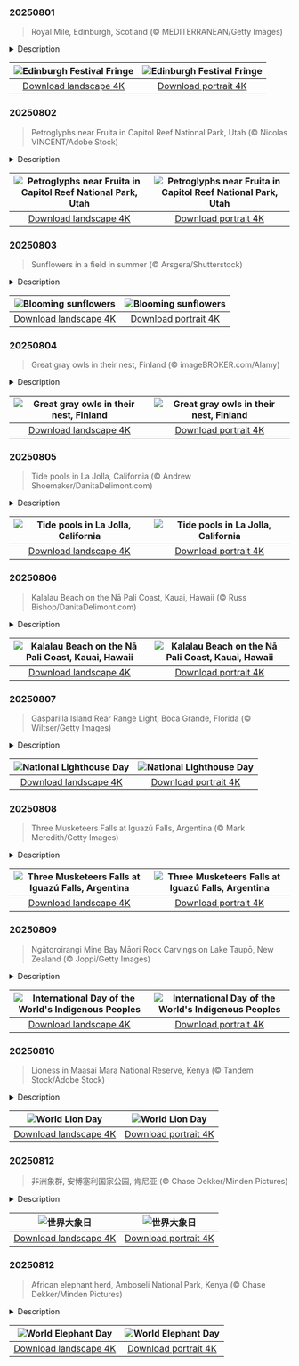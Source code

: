 

### 20250801

> Royal Mile, Edinburgh, Scotland (© MEDITERRANEAN/Getty Images)

<details>
<summary>Description</summary>

> Every August, Edinburgh stops being just a city and starts acting up—literally. From pub basements to park benches, stages appear in the strangest places, and shows pop up on quiet streets. Welcome to the Edinburgh Festival Fringe, or the Fringe. The story began in 1947, when eight theater groups turned up uninvited to the Edinburgh International Festival. They performed anyway. That spirit of rebellion stuck, and the Fringe was born.
> 
> Now it's the world's largest arts festival, with thousands of shows crammed into three action-packed weeks. Anyone can perform. If you have an idea and a venue, you're in. Even a shipping container counts—yes, that really happened. Comedy is the unofficial king of the festival, but there's also drama, dance, drag, musicals, magic, mime, spoken word, circus, and acts that defy all categories. One year, a man did an hour-long monologue from inside a fridge. Another year featured a full Shakespeare play in Klingon. Street performers flood the Royal Mile, pictured here, offering sneak peeks, juggling acts, and flyers.  The Edinburgh Festival Fringe is where experimental performances and high-end theater thrive. It has launched careers: think of artists like Phoebe Waller-Bridge and Eddie Izzard.
> 
> 

</details>

| ![Edinburgh Festival Fringe](https://cn.bing.com/th?id=OHR.EdinburghFringe_EN-US5923216873_UHD.jpg&pid=hp&w=400&h=224&rs=1&c=4) | ![Edinburgh Festival Fringe](https://cn.bing.com/th?id=OHR.EdinburghFringe_EN-US5923216873_1080x1920.jpg&pid=hp&w=155&h=315&rs=1&c=4) |
|:---------:|:---------:|
| [Download landscape 4K](https://cn.bing.com/th?id=OHR.EdinburghFringe_EN-US5923216873_UHD.jpg) | [Download portrait 4K](https://cn.bing.com/th?id=OHR.EdinburghFringe_EN-US5923216873_1080x1920.jpg) |

### 20250802

> Petroglyphs near Fruita in Capitol Reef National Park, Utah (© Nicolas VINCENT/Adobe Stock)

<details>
<summary>Description</summary>

> There's something timeless about Capitol Reef National Park—a place where red rock cliffs, winding canyons, and ancient stories come together under Utah's desert sky. Designated a national park in 1971, Capitol Reef invites reflection—not just on its vivid geology, but on the ancient narratives and cultural heritage etched into its landscape.
> 
> Long before visitors laced up hiking boots and hit the trails at Capitol Reef, the Fremont and Ancestral Puebloan peoples called this place home. Between 300 and 1300 CE, they lived in pit houses and natural rock shelters, weaving farming into their hunter-gatherer lifestyle. Their connection to the land was both spiritual and practical—and they left behind some of the park's most captivating features, including petroglyphs like those found in Fruita, featured in today's image. These rock panels showcase an ancient visual language, featuring human figures adorned with headdresses and jewelry. Alongside them are animals like bighorn sheep and lizards, as well as abstract shapes alluding to ceremonies, migrations, and celestial events. Together, they form a silent archive—a timeless record of the people who lived, moved, and made meaning in this extraordinary landscape.
> 
> 

</details>

| ![Petroglyphs near Fruita in Capitol Reef National Park, Utah](https://cn.bing.com/th?id=OHR.FruitaPetroglyphs_EN-US8712481828_UHD.jpg&pid=hp&w=400&h=224&rs=1&c=4) | ![Petroglyphs near Fruita in Capitol Reef National Park, Utah](https://cn.bing.com/th?id=OHR.FruitaPetroglyphs_EN-US8712481828_1080x1920.jpg&pid=hp&w=155&h=315&rs=1&c=4) |
|:---------:|:---------:|
| [Download landscape 4K](https://cn.bing.com/th?id=OHR.FruitaPetroglyphs_EN-US8712481828_UHD.jpg) | [Download portrait 4K](https://cn.bing.com/th?id=OHR.FruitaPetroglyphs_EN-US8712481828_1080x1920.jpg) |

### 20250803

> Sunflowers in a field in summer (© Arsgera/Shutterstock)

<details>
<summary>Description</summary>

> Bright and bold, sunflowers are loved by bees, birds, and just about everyone. The name of their genus, helianthus, comes from the Greek words for sun (helios) and flower (anthos). These annual plants are known for their large, daisy-like flowers and radiant charm. While sunflowers come in shades of red, orange, and maroon, it's the classic yellow blooms with brown centers that are the most common.
> 
> Beyond their good looks, sunflowers are grown for their tasty seeds, which are snacked on, pressed for cooking oil, or offered as a treat for birds. Their value isn't a modern discovery—Native Americans cultivated them thousands of years ago. Sunflowers were often planted alongside corn, beans, and squash as a symbolic 'fourth sister,' reflecting their importance long before they became garden icons. The earliest evidence of domestication in the United States comes from Tennessee and dates back to around 2300 BCE. That long-standing legacy continues today, as sunflowers remain a staple in fields and backyards.
> 
> 

</details>

| ![Blooming sunflowers](https://cn.bing.com/th?id=OHR.HappySunflower_EN-US8791544241_UHD.jpg&pid=hp&w=400&h=224&rs=1&c=4) | ![Blooming sunflowers](https://cn.bing.com/th?id=OHR.HappySunflower_EN-US8791544241_1080x1920.jpg&pid=hp&w=155&h=315&rs=1&c=4) |
|:---------:|:---------:|
| [Download landscape 4K](https://cn.bing.com/th?id=OHR.HappySunflower_EN-US8791544241_UHD.jpg) | [Download portrait 4K](https://cn.bing.com/th?id=OHR.HappySunflower_EN-US8791544241_1080x1920.jpg) |

### 20250804

> Great gray owls in their nest, Finland (© imageBROKER.com/Alamy)

<details>
<summary>Description</summary>

> Silent hunters of the night sky, owls are among the most intriguing creatures in the animal kingdom. Their ability to turn their heads up to 270 degrees—combined with silent flight and exceptional night vision—showcases their remarkable adaptations. With over 200 species found across the globe, these birds contribute to ecological balance and are deeply woven into cultural traditions. Celebrated annually on August 4, International Owl Awareness Day not only honors their presence in nature but also raises awareness about the threats they face.
> 
> Featured here is a nesting pair of great gray owls. Known as the world's largest owl species by length, which ranges from 24 to 33 inches, they span the Northern Hemisphere and are found in both the Eastern and Western Hemispheres. Unlike many birds, they don't build their own nests—instead, they repurpose those left behind by large raptors or settle into broken treetops and hollow trunks. Despite their size and status as apex predators, they are non-aggressive, rarely clashing with rivals or intruders. However, during the fledgling stage, the female fiercely protects her vulnerable and flightless young.
> 
> 

</details>

| ![Great gray owls in their nest, Finland](https://cn.bing.com/th?id=OHR.LaplandOwl_EN-US8965493818_UHD.jpg&pid=hp&w=400&h=224&rs=1&c=4) | ![Great gray owls in their nest, Finland](https://cn.bing.com/th?id=OHR.LaplandOwl_EN-US8965493818_1080x1920.jpg&pid=hp&w=155&h=315&rs=1&c=4) |
|:---------:|:---------:|
| [Download landscape 4K](https://cn.bing.com/th?id=OHR.LaplandOwl_EN-US8965493818_UHD.jpg) | [Download portrait 4K](https://cn.bing.com/th?id=OHR.LaplandOwl_EN-US8965493818_1080x1920.jpg) |

### 20250805

> Tide pools in La Jolla, California (© Andrew Shoemaker/DanitaDelimont.com)

<details>
<summary>Description</summary>

> Not every science lesson requires a classroom. In La Jolla, California, tide pools teach you about ocean life—right at your feet. Along the rocky shoreline of this San Diego coastal neighborhood, tide pools form during low tide as seawater gets trapped in natural depressions. These shallow pools form naturally along La Jolla's rocky shorelines, especially near Windansea Beach, Shell Beach, South Casa Beach, and Hospital Point. The water that remains trapped in sandstone and reef depressions creates habitats for everything from sea hares to brittle stars. Over time, the tide pools are created through the process of erosion—waves hit the sandstone and limestone coastlines until they carve out pockets that hold water. Twice a day, as the tide moves in and out, these spaces flood and drain, challenging the survival skills of everything inside. Winter months, when tides are lowest during daylight hours, are ideal for observing them.
> 
> 
> 
> 

</details>

| ![Tide pools in La Jolla, California](https://cn.bing.com/th?id=OHR.CaliforniaTidepool_EN-US9089576317_UHD.jpg&pid=hp&w=400&h=224&rs=1&c=4) | ![Tide pools in La Jolla, California](https://cn.bing.com/th?id=OHR.CaliforniaTidepool_EN-US9089576317_1080x1920.jpg&pid=hp&w=155&h=315&rs=1&c=4) |
|:---------:|:---------:|
| [Download landscape 4K](https://cn.bing.com/th?id=OHR.CaliforniaTidepool_EN-US9089576317_UHD.jpg) | [Download portrait 4K](https://cn.bing.com/th?id=OHR.CaliforniaTidepool_EN-US9089576317_1080x1920.jpg) |

### 20250806

> Kalalau Beach on the Nā Pali Coast, Kauai, Hawaii (© Russ Bishop/DanitaDelimont.com)

<details>
<summary>Description</summary>

> No road signs, no souvenir stands—just 11 miles of mud, cliffs, and sweeping views leading to one of Hawaii's most remote beaches. Kalalau Beach, at the end of Kauai's Kalalau Trail, is where tired feet meet a sandy reward. The only land access is the trail itself, a rugged trek through valleys and along coastal cliffs. During summer, some arrive by kayak, but all visitors need permits to stay.
> 
> Long before camping permits and composting toilets, this remote stretch supported generations of Native Hawaiians. Thanks to freshwater streams and fertile soil, early Hawaiians farmed taro (a root vegetable widely cultivated in tropical and subtropical regions) in stone terraces. Fishing, farming, and a deep spiritual connection to the land (āina) shaped daily life. Remnants of temples and house sites still lie hidden in the valley's folds. By the 1920s, most residents had left due to disease, Western contact, and shifting land use. In recent decades, off-the-grid seekers sought refuge here until state protections were implemented. Today, Kalalau is both sacred and scenic—a place where history lingers with every crashing wave.
> 
> 

</details>

| ![Kalalau Beach on the Nā Pali Coast, Kauai, Hawaii](https://cn.bing.com/th?id=OHR.NaPaliKauai_EN-US7451684312_UHD.jpg&pid=hp&w=400&h=224&rs=1&c=4) | ![Kalalau Beach on the Nā Pali Coast, Kauai, Hawaii](https://cn.bing.com/th?id=OHR.NaPaliKauai_EN-US7451684312_1080x1920.jpg&pid=hp&w=155&h=315&rs=1&c=4) |
|:---------:|:---------:|
| [Download landscape 4K](https://cn.bing.com/th?id=OHR.NaPaliKauai_EN-US7451684312_UHD.jpg) | [Download portrait 4K](https://cn.bing.com/th?id=OHR.NaPaliKauai_EN-US7451684312_1080x1920.jpg) |

### 20250807

> Gasparilla Island Rear Range Light, Boca Grande, Florida (© Wiltser/Getty Images)

<details>
<summary>Description</summary>

> Before GPS told ships where to go, lighthouses lit the way—each with its own flash pattern so sailors could figure out where they were, even in total darkness. It's National Lighthouse Day, a perfect excuse to give these coastal workhorses some credit. In 1789, Congress passed a law to make sure all lighthouses were taken care of by the federal government. Whether you're a history buff, coastal explorer, or just into old engineering, today is a great day to learn more about lighthouses or visit one with your friends and family.
> 
> Like many lighthouses around the world, Florida's Gasparilla Island Lights still hold their ground. The Gasparilla Island Rear Range Light, seen in today's image, has had quite a journey. Originally assembled in Delaware, it found its forever home here in 1927 but was decommissioned by the Coast Guard in 2014. The lighthouse was restored to its former glory in 2017 and was switched on again in 2018. Today, it blinks white every six seconds. Both lights are listed on the National Register of Historic Places. The lighthouse grounds and museum are open to visitors seasonally, offering insights into the area's shipping past.
> 
> 

</details>

| ![National Lighthouse Day](https://cn.bing.com/th?id=OHR.GasparillaLight_EN-US0554204214_UHD.jpg&pid=hp&w=400&h=224&rs=1&c=4) | ![National Lighthouse Day](https://cn.bing.com/th?id=OHR.GasparillaLight_EN-US0554204214_1080x1920.jpg&pid=hp&w=155&h=315&rs=1&c=4) |
|:---------:|:---------:|
| [Download landscape 4K](https://cn.bing.com/th?id=OHR.GasparillaLight_EN-US0554204214_UHD.jpg) | [Download portrait 4K](https://cn.bing.com/th?id=OHR.GasparillaLight_EN-US0554204214_1080x1920.jpg) |

### 20250808

> Three Musketeers Falls at Iguazú Falls, Argentina (© Mark Meredith/Getty Images)

<details>
<summary>Description</summary>

> No voice is loud enough to drown out the roar of Iguazú Falls. But it's not just the sound. The sheer presence of this natural wonder is overwhelming as it straddles the border between Argentina and Brazil. This vast waterfall system stretches nearly 2 miles and features more than 270 individual cascades, each offering a unique display of tumbling water and shimmering mist.
> 
> Today's image captures one of the spectacular sights on the Argentine side—the Three Musketeers Falls, a trio of powerful streams plunging side by side into the Iguazú River below, framed by lush subtropical rainforest. Interestingly, although the falls are located in Argentina, they are only visible and accessible from the Brazilian side.
> 
> The falls are part of Iguazú National Park, a UNESCO World Heritage Site that protects the region's rich biodiversity and offers visitors a network of trails and catwalks for panoramic views and close-up encounters with the thundering water. Open your senses to nature's wonders—and return its generosity. Leave no trace and take only memories with you.

</details>

| ![Three Musketeers Falls at Iguazú Falls, Argentina](https://cn.bing.com/th?id=OHR.IguazuArgentina_EN-US5953375078_UHD.jpg&pid=hp&w=400&h=224&rs=1&c=4) | ![Three Musketeers Falls at Iguazú Falls, Argentina](https://cn.bing.com/th?id=OHR.IguazuArgentina_EN-US5953375078_1080x1920.jpg&pid=hp&w=155&h=315&rs=1&c=4) |
|:---------:|:---------:|
| [Download landscape 4K](https://cn.bing.com/th?id=OHR.IguazuArgentina_EN-US5953375078_UHD.jpg) | [Download portrait 4K](https://cn.bing.com/th?id=OHR.IguazuArgentina_EN-US5953375078_1080x1920.jpg) |

### 20250809

> Ngātoroirangi Mine Bay Māori Rock Carvings on Lake Taupō, New Zealand (© Joppi/Getty Images)

<details>
<summary>Description</summary>

> Each year on August 9, the United Nations observes the International Day of the World's Indigenous Peoples—a moment to recognize the resilience, wisdom, and cultural richness of Indigenous communities around the globe. In the US, this day invites reflection on the histories and contributions of Native American nations, while also encouraging solidarity with Indigenous peoples worldwide.
> 
> One striking example of Indigenous heritage is found across the Pacific in New Zealand. Carved into the cliffs of Lake Taupō, the Ngātoroirangi Mine Bay Māori Rock Carvings stand as a powerful tribute to Māori ancestors. Created by artist Matahi Whakataka-Brightwell, these towering figures are accessible only by water, symbolizing both reverence and resilience. They remind us that Indigenous cultures are not relics of the past—they are living, evolving, and deeply connected to the land.
> 
> As we honor this day, let's commit to listening, learning, and supporting Indigenous rights—both at home and abroad. Whether through education, advocacy, or cultural exchange, every action helps preserve the voices that have long protected our planet.

</details>

| ![International Day of the World's Indigenous Peoples](https://cn.bing.com/th?id=OHR.MaoriRock_EN-US6499689741_UHD.jpg&pid=hp&w=400&h=224&rs=1&c=4) | ![International Day of the World's Indigenous Peoples](https://cn.bing.com/th?id=OHR.MaoriRock_EN-US6499689741_1080x1920.jpg&pid=hp&w=155&h=315&rs=1&c=4) |
|:---------:|:---------:|
| [Download landscape 4K](https://cn.bing.com/th?id=OHR.MaoriRock_EN-US6499689741_UHD.jpg) | [Download portrait 4K](https://cn.bing.com/th?id=OHR.MaoriRock_EN-US6499689741_1080x1920.jpg) |

### 20250810

> Lioness in Maasai Mara National Reserve, Kenya (© Tandem Stock/Adobe Stock)

<details>
<summary>Description</summary>

> With a roar that echoes across the plains, lions have long captured the human imagination. On August 10, World Lion Day invites us to celebrate these iconic big cats while raising awareness about their declining numbers and the urgent need for conservation.
> 
> One of the best places to witness lions in the wild is Maasai Mara National Reserve in Kenya. Nestled in the heart of East Africa, this vast savanna is home to around 850 to 900 lions. The reserve's rich ecosystem and seasonal wildebeest migration offer a front-row seat to the drama of lion life—from territorial battles to cooperative hunts. But Maasai Mara is more than a wildlife haven; it's a model for community-led conservation. Local Maasai communities work alongside conservationists to protect both lions and their ancestral lands, showing that coexistence is not only possible but powerful. On World Lion Day, let's honor these majestic animals by supporting efforts that ensure their survival—for the health of ecosystems and the heritage of future generations.
> 
> 

</details>

| ![World Lion Day](https://cn.bing.com/th?id=OHR.LionessKenya_EN-US8440386444_UHD.jpg&pid=hp&w=400&h=224&rs=1&c=4) | ![World Lion Day](https://cn.bing.com/th?id=OHR.LionessKenya_EN-US8440386444_1080x1920.jpg&pid=hp&w=155&h=315&rs=1&c=4) |
|:---------:|:---------:|
| [Download landscape 4K](https://cn.bing.com/th?id=OHR.LionessKenya_EN-US8440386444_UHD.jpg) | [Download portrait 4K](https://cn.bing.com/th?id=OHR.LionessKenya_EN-US8440386444_1080x1920.jpg) |

### 20250812

> 非洲象群, 安博塞利国家公园, 肯尼亚 (© Chase Dekker/Minden Pictures)

<details>
<summary>Description</summary>

> 大耳朵，大心脏，大象不仅是野性的象征，更代表着自然界的智慧。每年8月12日是“世界大象日”，这是一个全球纪念日，旨在提高人们对这些雄伟巨兽的关注。今日图片拍摄于肯尼亚的安博塞利国家公园，这里是它们的重要栖息地之一。大象真正令人敬佩的不只是庞大的体型，更是它们卓越的智慧。年长的母象首领拥有惊人的记忆力，能够记得数十年前的水源位置，并在干旱时期带领族群找到水源。它们的社交关系也极为紧密，生活在稳固的家族群体中，会为同伴的死亡哀悼，甚至在困难时互相安慰。
> 
> 即使是在安博塞利这样的保护区内，大象依然面临诸多威胁。栖息地的丧失、气候变化以及非法象牙贸易仍持续对它们造成影响。世界大象日不仅是对大象的庆典，更是一种提醒：如果人类继续袖手旁观，即使是如此强大的生物，也可能悄然从地球上消失。因此，当你欣赏今天照片中的非洲象群时，请铭记：每一头大象都拥有一生的记忆，它们的未来，值得我们共同守护。
> 
> 

</details>

| ![世界大象日](https://cn.bing.com/th?id=OHR.KenyaElephants_ZH-CN7587207512_UHD.jpg&pid=hp&w=400&h=224&rs=1&c=4) | ![世界大象日](https://cn.bing.com/th?id=OHR.KenyaElephants_ZH-CN7587207512_1080x1920.jpg&pid=hp&w=155&h=315&rs=1&c=4) |
|:---------:|:---------:|
| [Download landscape 4K](https://cn.bing.com/th?id=OHR.KenyaElephants_ZH-CN7587207512_UHD.jpg) | [Download portrait 4K](https://cn.bing.com/th?id=OHR.KenyaElephants_ZH-CN7587207512_1080x1920.jpg) |

### 20250812

> African elephant herd, Amboseli National Park, Kenya (© Chase Dekker/Minden Pictures)

<details>
<summary>Description</summary>

> Big ears, bigger hearts—elephants are more than just icons of the wild. Every year on August 12, we celebrate World Elephant Day—a global movement to raise awareness about the majestic giants that roam places like Amboseli National Park in Kenya, pictured here. What makes elephants so extraordinary isn't just their size; it's their minds. These animals have incredible memories. Matriarchs, the oldest females, can recall the locations of water sources from decades past, and they use that knowledge to lead their herds through tough times. Their social bonds run just as deep. Elephants live in close-knit families, mourn their dead, and have even been observed comforting one another during hard times.
> 
> But even in protected spaces like Amboseli, elephants face threats. Habitat loss, climate change, and the illegal ivory trade continue to take a toll. World Elephant Day is more than a celebration; it's a reminder that without our help, even these mighty animals could quietly disappear. So, as you admire this African elephant herd in the image today, remember: each elephant carries a lifetime of memories and a future worth fighting for.
> 
> 

</details>

| ![World Elephant Day](https://cn.bing.com/th?id=OHR.KenyaElephants_EN-US8723347309_UHD.jpg&pid=hp&w=400&h=224&rs=1&c=4) | ![World Elephant Day](https://cn.bing.com/th?id=OHR.KenyaElephants_EN-US8723347309_1080x1920.jpg&pid=hp&w=155&h=315&rs=1&c=4) |
|:---------:|:---------:|
| [Download landscape 4K](https://cn.bing.com/th?id=OHR.KenyaElephants_EN-US8723347309_UHD.jpg) | [Download portrait 4K](https://cn.bing.com/th?id=OHR.KenyaElephants_EN-US8723347309_1080x1920.jpg) |